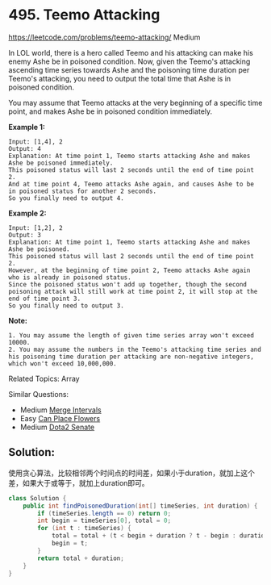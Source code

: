 # 495. Teemo Attacking
<https://leetcode.com/problems/teemo-attacking/>
Medium

In LOL world, there is a hero called Teemo and his attacking can make his enemy Ashe be in poisoned condition. Now, given the Teemo's attacking ascending time series towards Ashe and the poisoning time duration per Teemo's attacking, you need to output the total time that Ashe is in poisoned condition.

You may assume that Teemo attacks at the very beginning of a specific time point, and makes Ashe be in poisoned condition immediately.

**Example 1:**

    Input: [1,4], 2
    Output: 4
    Explanation: At time point 1, Teemo starts attacking Ashe and makes Ashe be poisoned immediately. 
    This poisoned status will last 2 seconds until the end of time point 2. 
    And at time point 4, Teemo attacks Ashe again, and causes Ashe to be in poisoned status for another 2 seconds. 
    So you finally need to output 4.
 

**Example 2:**

    Input: [1,2], 2
    Output: 3
    Explanation: At time point 1, Teemo starts attacking Ashe and makes Ashe be poisoned. 
    This poisoned status will last 2 seconds until the end of time point 2. 
    However, at the beginning of time point 2, Teemo attacks Ashe again who is already in poisoned status. 
    Since the poisoned status won't add up together, though the second poisoning attack will still work at time point 2, it will stop at the end of time point 3. 
    So you finally need to output 3.
 

**Note:**

    1. You may assume the length of given time series array won't exceed 10000.
    2. You may assume the numbers in the Teemo's attacking time series and his poisoning time duration per attacking are non-negative integers, which won't exceed 10,000,000.

Related Topics: Array

Similar Questions: 
* Medium [Merge Intervals](https://leetcode.com/problems/merge-intervals/)
* Easy [Can Place Flowers](https://leetcode.com/problems/can-place-flowers/)
* Medium [Dota2 Senate](https://leetcode.com/problems/dota2-senate/)

## Solution:
使用贪心算法，比较相邻两个时间点的时间差，如果小于duration，就加上这个差，如果大于或等于，就加上duration即可。

```java
class Solution {
    public int findPoisonedDuration(int[] timeSeries, int duration) {
        if (timeSeries.length == 0) return 0;
        int begin = timeSeries[0], total = 0;
        for (int t : timeSeries) {
            total = total + (t < begin + duration ? t - begin : duration);
            begin = t;
        }   
        return total + duration;
    }
}
```